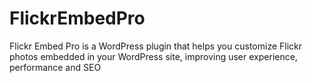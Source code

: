 # FlickrEmbedPro
Flickr Embed Pro is a WordPress plugin that helps you customize Flickr photos embedded in your WordPress site, improving user experience, performance and SEO
